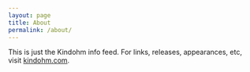```yaml
---
layout: page
title: About
permalink: /about/
---
```


This is just the Kindohm info feed. For links, releases, appearances, etc, visit [kindohm.com](http://kindohm.com).
